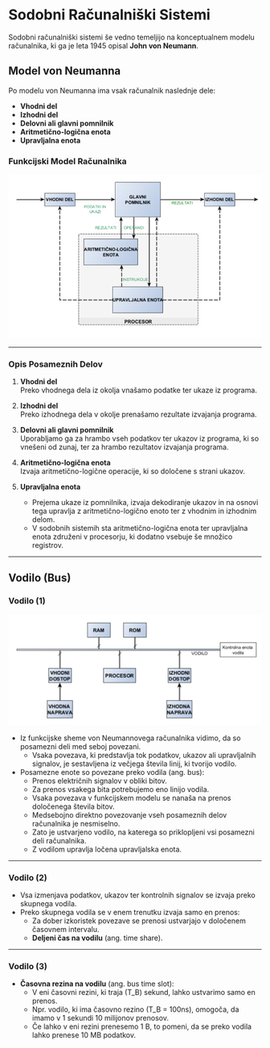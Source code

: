 # Sodobni Računalniški Sistemi

Sodobni računalniški sistemi še vedno temeljijo na konceptualnem modelu računalnika, ki ga je leta 1945 opisal **John von Neumann**.

## Model von Neumanna
Po modelu von Neumanna ima vsak računalnik naslednje dele:
- **Vhodni del**
- **Izhodni del**
- **Delovni ali glavni pomnilnik**
- **Aritmetično-logična enota**
- **Upravljalna enota**

### Funkcijski Model Računalnika
![Funkcijski Model Računalnika](slika1.png)

---

### Opis Posameznih Delov
1. **Vhodni del**  
   Preko vhodnega dela iz okolja vnašamo podatke ter ukaze iz programa.

2. **Izhodni del**  
   Preko izhodnega dela v okolje prenašamo rezultate izvajanja programa.

3. **Delovni ali glavni pomnilnik**  
   Uporabljamo ga za hrambo vseh podatkov ter ukazov iz programa, ki so vnešeni od zunaj, ter za hrambo rezultatov izvajanja programa.

4. **Aritmetično-logična enota**  
   Izvaja aritmetično-logične operacije, ki so določene s strani ukazov.

5. **Upravljalna enota**  
   - Prejema ukaze iz pomnilnika, izvaja dekodiranje ukazov in na osnovi tega upravlja z aritmetično-logično enoto ter z vhodnim in izhodnim delom.
   - V sodobnih sistemih sta aritmetično-logična enota ter upravljalna enota združeni v procesorju, ki dodatno vsebuje še množico registrov.

---

## Vodilo (Bus)

### Vodilo (1)
![Vodilo](slika2.png)

- Iz funkcijske sheme von Neumannovega računalnika vidimo, da so posamezni deli med seboj povezani.
  - Vsaka povezava, ki predstavlja tok podatkov, ukazov ali upravljalnih signalov, je sestavljena iz večjega števila linij, ki tvorijo vodilo.
- Posamezne enote so povezane preko vodila (ang. bus):
  - Prenos električnih signalov v obliki bitov.
  - Za prenos vsakega bita potrebujemo eno linijo vodila.
  - Vsaka povezava v funkcijskem modelu se nanaša na prenos določenega števila bitov.
  - Medsebojno direktno povezovanje vseh posameznih delov računalnika je nesmiselno.
  - Zato je ustvarjeno vodilo, na katerega so priklopljeni vsi posamezni deli računalnika.
  - Z vodilom upravlja ločena upravljalska enota.

---

### Vodilo (2)
- Vsa izmenjava podatkov, ukazov ter kontrolnih signalov se izvaja preko skupnega vodila.
- Preko skupnega vodila se v enem trenutku izvaja samo en prenos:
  - Za dober izkoristek povezave se prenosi ustvarjajo v določenem časovnem intervalu.
  - **Deljeni čas na vodilu** (ang. time share).

---

### Vodilo (3)
- **Časovna rezina na vodilu** (ang. bus time slot):
  - V eni časovni rezini, ki traja \(T_B\) sekund, lahko ustvarimo samo en prenos.
  - Npr. vodilo, ki ima časovno rezino \(T_B = 100ns\), omogoča, da imamo v 1 sekundi 10 milijonov prenosov.
  - Če lahko v eni rezini prenesemo 1 B, to pomeni, da se preko vodila lahko prenese 10 MB podatkov.